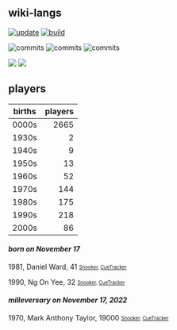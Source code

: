## wiki-langs
[![update](https://github.com/dreamerminsk/wiki-langs/actions/workflows/update-tables.yml/badge.svg)](https://github.com/dreamerminsk/wiki-langs/actions/workflows/update-tables.yml)
[![build](https://github.com/dreamerminsk/wiki-langs/actions/workflows/build.yml/badge.svg)](https://github.com/dreamerminsk/wiki-langs/actions/workflows/build.yml)

![commits](https://img.shields.io/github/commit-activity/y/dreamerminsk/wiki-langs)
![commits](https://img.shields.io/github/commit-activity/m/dreamerminsk/wiki-langs)
![commits](https://img.shields.io/github/commit-activity/w/dreamerminsk/wiki-langs)

![](https://img.shields.io/github/languages/code-size/dreamerminsk/wiki-langs)
![](https://img.shields.io/github/repo-size/dreamerminsk/wiki-langs)

## players
| births | players |
| :----: | ------: |
| 0000s | 2665 |
| 1930s | 2 |
| 1940s | 9 |
| 1950s | 13 |
| 1960s | 52 |
| 1970s | 144 |
| 1980s | 175 |
| 1990s | 218 |
| 2000s | 86 |

#### ***born on November 17***
1981, Daniel Ward, 41 <sub><sup>[Snooker](http://www.snooker.org/res/index.asp?player=1003), [CueTracker](http://cuetracker.net/Players/daniel-ward/)</sup></sub>

1990, Ng On Yee, 32 <sub><sup>[Snooker](http://www.snooker.org/res/index.asp?player=1485), [CueTracker](http://cuetracker.net/Players/ng-on-yee/)</sup></sub>


#### ***milleversary on November 17, 2022***
1970, Mark Anthony Taylor, 19000 <sub><sup>[Snooker](http://www.snooker.org/res/index.asp?player=2756), [CueTracker](http://cuetracker.net/Players/mark-taylor/)</sup></sub>




